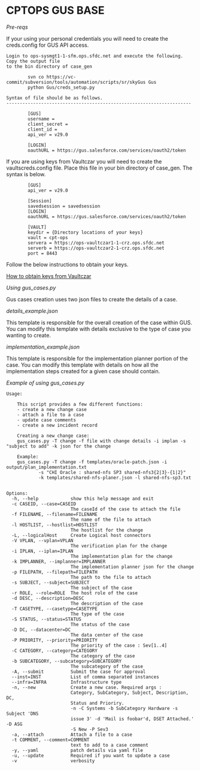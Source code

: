 # CPTOPS GUS BASE

_Pre-reqs_

If your using your personal credentials you will need to create the creds.config for GUS API access.

	Login to ops-sysmgt1-1-sfm.ops.sfdc.net and execute the following. Copy the output file 
	to the bin directory of case_gen
		
			svn co https://vc-commit/subversion/tools/automation/scripts/sr/skyGus Gus
			python Gus/creds_setup.py
		
	Syntax of file should be as follows.
 	---------------------------------------------------------------------
 	
			[GUS]
			username = 
			client_secret = 
			client_id =
			api_ver = v29.0
			
			[LOGIN]
			oauthURL = https://gus.salesforce.com/services/oauth2/token
			
If you are using keys from Vaultczar you will need to create the vaultscreds.config file. Place
this file in your bin directory of case_gen. The syntax is below. 

			[GUS]
			api_ver = v29.0
			
			[Session]
			savedsession = savedsession
			[LOGIN]
			oauthURL = https://gus.salesforce.com/services/oauth2/token
			
			[VAULT]
			keydir = {Directory locations of your keys}
			vault = cpt-ops
			servera = https://ops-vaultczar1-1-crz.ops.sfdc.net
			serverb = https://ops-vaultczar2-1-crz.ops.sfdc.net
			port = 8443
		
Follow the below instructions to obtain your keys.
 
[How to obtain keys from Vaultczar](https://sites.google.com/a/salesforce.com/security/services/secrets-service/downloading-secrets-service-keys)

_Using gus_cases.py_

Gus cases creation uses two json files to create the details of a case. 

_details_example.json_

This template is responsible for the overall creation of the case within GUS. You can modify this template with details exclusive to the type of case
you wanting to create. 


_implementation_example.json_

This template is responsible for the implementation planner portion of the case. You can modify this template with details on how all the implementation steps
created for a given case should contain. 


_Example of using gus_cases.py_

	Usage:
	
	    This script provides a few different functions:
	    - create a new change case
	    - attach a file to a case
	    - update case comments
	    - create a new incident record
	
	    Creating a new change case:
	    gus_cases.py -T change -f file with change details -i implan -s "subject to add" -k json for the change
	
	    Example:
	    gus_cases.py -T change -f templates/oracle-patch.json -i output/plan_implementation.txt
	            -s "CHI Oracle : shared-nfs SP3 shared-nfs3{2|3}-{1|2}"
	            -k templates/shared-nfs-planer.json -l shared-nfs-sp3.txt
	
	
	Options:
	  -h, --help            show this help message and exit
	  -c CASEID, --case=CASEID
	                        The caseId of the case to attach the file
	  -f FILENAME, --filename=FILENAME
	                        The name of the file to attach
	  -l HOSTLIST, --hostlist=HOSTLIST
	                        The hostlist for the change
	  -L, --logicalHost     Create Logical host connectors
	  -V VPLAN, --vplan=VPLAN
	                        The verification plan for the change
	  -i IPLAN, --iplan=IPLAN
	                        The implementation plan for the change
	  -k IMPLANNER, --implanner=IMPLANNER
	                        The implementation planner json for the change
	  -p FILEPATH, --filepath=FILEPATH
	                        The path to the file to attach
	  -s SUBJECT, --subject=SUBJECT
	                        The subject of the case
	  -r ROLE, --role=ROLE  The host role of the case
	  -d DESC, --description=DESC
	                        The description of the case
	  -T CASETYPE, --casetype=CASETYPE
	                        The type of the case
	  -S STATUS, --status=STATUS
	                        The status of the case
	  -D DC, --datacenter=DC
	                        The data center of the case
	  -P PRIORITY, --priority=PRIORITY
	                        The priority of the case : Sev[1..4]
	  -C CATEGORY, --category=CATEGORY
	                        The category of the case
	  -b SUBCATEGORY, --subcategory=SUBCATEGORY
	                        The subcategory of the case
	  -A, --submit          Submit the case for approval
	  --inst=INST           List of comma separated instances
	  --infra=INFRA         Infrastructure type
	  -n, --new             Create a new case. Required args :
	                        Category, SubCategory, Subject, Description, DC,
	                        Status and Prioriry.
	                        -n -C Systems -b SubCategory Hardware -s Subject 'DNS
	                        issue 3' -d 'Mail is foobar'd, DSET Attached.' -D ASG
	                        -S New -P Sev3
	  -a, --attach          Attach a file to a case
	  -t COMMENT, --comment=COMMENT
	                        text to add to a case comment
	  -y, --yaml            patch details via yaml file
	  -u, --update          Required if you want to update a case
	  -v                    verbosity



